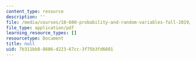 ```yaml
---
content_type: resource
description: ''
file: /media/courses/18-600-probability-and-random-variables-fall-2019/7b311bb88606d22367cc3f75b3fd6601_MIT18_600F19_lec39.pdf
file_type: application/pdf
learning_resource_types: []
resourcetype: Document
title: null
uid: 7b311bb8-8606-d223-67cc-3f75b3fd6601
---
```

